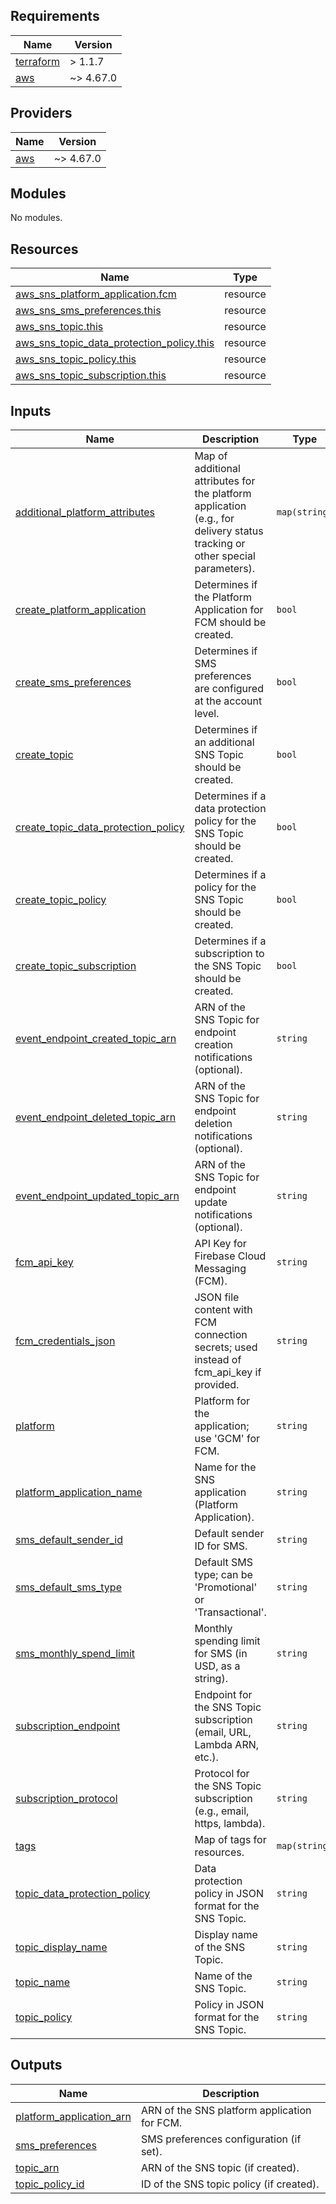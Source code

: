 ## Requirements

| Name | Version |
|------|---------|
| <a name="requirement_terraform"></a> [terraform](#requirement\_terraform) | > 1.1.7 |
| <a name="requirement_aws"></a> [aws](#requirement\_aws) | ~> 4.67.0 |

## Providers

| Name | Version |
|------|---------|
| <a name="provider_aws"></a> [aws](#provider\_aws) | ~> 4.67.0 |

## Modules

No modules.

## Resources

| Name | Type |
|------|------|
| [aws_sns_platform_application.fcm](https://registry.terraform.io/providers/hashicorp/aws/latest/docs/resources/sns_platform_application) | resource |
| [aws_sns_sms_preferences.this](https://registry.terraform.io/providers/hashicorp/aws/latest/docs/resources/sns_sms_preferences) | resource |
| [aws_sns_topic.this](https://registry.terraform.io/providers/hashicorp/aws/latest/docs/resources/sns_topic) | resource |
| [aws_sns_topic_data_protection_policy.this](https://registry.terraform.io/providers/hashicorp/aws/latest/docs/resources/sns_topic_data_protection_policy) | resource |
| [aws_sns_topic_policy.this](https://registry.terraform.io/providers/hashicorp/aws/latest/docs/resources/sns_topic_policy) | resource |
| [aws_sns_topic_subscription.this](https://registry.terraform.io/providers/hashicorp/aws/latest/docs/resources/sns_topic_subscription) | resource |

## Inputs

| Name | Description | Type | Default | Required |
|------|-------------|------|---------|:--------:|
| <a name="input_additional_platform_attributes"></a> [additional\_platform\_attributes](#input\_additional\_platform\_attributes) | Map of additional attributes for the platform application (e.g., for delivery status tracking or other special parameters). | `map(string)` | `{}` | no |
| <a name="input_create_platform_application"></a> [create\_platform\_application](#input\_create\_platform\_application) | Determines if the Platform Application for FCM should be created. | `bool` | `true` | no |
| <a name="input_create_sms_preferences"></a> [create\_sms\_preferences](#input\_create\_sms\_preferences) | Determines if SMS preferences are configured at the account level. | `bool` | `false` | no |
| <a name="input_create_topic"></a> [create\_topic](#input\_create\_topic) | Determines if an additional SNS Topic should be created. | `bool` | `false` | no |
| <a name="input_create_topic_data_protection_policy"></a> [create\_topic\_data\_protection\_policy](#input\_create\_topic\_data\_protection\_policy) | Determines if a data protection policy for the SNS Topic should be created. | `bool` | `false` | no |
| <a name="input_create_topic_policy"></a> [create\_topic\_policy](#input\_create\_topic\_policy) | Determines if a policy for the SNS Topic should be created. | `bool` | `false` | no |
| <a name="input_create_topic_subscription"></a> [create\_topic\_subscription](#input\_create\_topic\_subscription) | Determines if a subscription to the SNS Topic should be created. | `bool` | `false` | no |
| <a name="input_event_endpoint_created_topic_arn"></a> [event\_endpoint\_created\_topic\_arn](#input\_event\_endpoint\_created\_topic\_arn) | ARN of the SNS Topic for endpoint creation notifications (optional). | `string` | `""` | no |
| <a name="input_event_endpoint_deleted_topic_arn"></a> [event\_endpoint\_deleted\_topic\_arn](#input\_event\_endpoint\_deleted\_topic\_arn) | ARN of the SNS Topic for endpoint deletion notifications (optional). | `string` | `""` | no |
| <a name="input_event_endpoint_updated_topic_arn"></a> [event\_endpoint\_updated\_topic\_arn](#input\_event\_endpoint\_updated\_topic\_arn) | ARN of the SNS Topic for endpoint update notifications (optional). | `string` | `""` | no |
| <a name="input_fcm_api_key"></a> [fcm\_api\_key](#input\_fcm\_api\_key) | API Key for Firebase Cloud Messaging (FCM). | `string` | `""` | no |
| <a name="input_fcm_credentials_json"></a> [fcm\_credentials\_json](#input\_fcm\_credentials\_json) | JSON file content with FCM connection secrets; used instead of fcm\_api\_key if provided. | `string` | `""` | no |
| <a name="input_platform"></a> [platform](#input\_platform) | Platform for the application; use 'GCM' for FCM. | `string` | `"GCM"` | no |
| <a name="input_platform_application_name"></a> [platform\_application\_name](#input\_platform\_application\_name) | Name for the SNS application (Platform Application). | `string` | n/a | yes |
| <a name="input_sms_default_sender_id"></a> [sms\_default\_sender\_id](#input\_sms\_default\_sender\_id) | Default sender ID for SMS. | `string` | `""` | no |
| <a name="input_sms_default_sms_type"></a> [sms\_default\_sms\_type](#input\_sms\_default\_sms\_type) | Default SMS type; can be 'Promotional' or 'Transactional'. | `string` | `""` | no |
| <a name="input_sms_monthly_spend_limit"></a> [sms\_monthly\_spend\_limit](#input\_sms\_monthly\_spend\_limit) | Monthly spending limit for SMS (in USD, as a string). | `string` | `""` | no |
| <a name="input_subscription_endpoint"></a> [subscription\_endpoint](#input\_subscription\_endpoint) | Endpoint for the SNS Topic subscription (email, URL, Lambda ARN, etc.). | `string` | `""` | no |
| <a name="input_subscription_protocol"></a> [subscription\_protocol](#input\_subscription\_protocol) | Protocol for the SNS Topic subscription (e.g., email, https, lambda). | `string` | `""` | no |
| <a name="input_tags"></a> [tags](#input\_tags) | Map of tags for resources. | `map(string)` | `{}` | no |
| <a name="input_topic_data_protection_policy"></a> [topic\_data\_protection\_policy](#input\_topic\_data\_protection\_policy) | Data protection policy in JSON format for the SNS Topic. | `string` | `""` | no |
| <a name="input_topic_display_name"></a> [topic\_display\_name](#input\_topic\_display\_name) | Display name of the SNS Topic. | `string` | `""` | no |
| <a name="input_topic_name"></a> [topic\_name](#input\_topic\_name) | Name of the SNS Topic. | `string` | `""` | no |
| <a name="input_topic_policy"></a> [topic\_policy](#input\_topic\_policy) | Policy in JSON format for the SNS Topic. | `string` | `""` | no |

## Outputs

| Name | Description |
|------|-------------|
| <a name="output_platform_application_arn"></a> [platform\_application\_arn](#output\_platform\_application\_arn) | ARN of the SNS platform application for FCM. |
| <a name="output_sms_preferences"></a> [sms\_preferences](#output\_sms\_preferences) | SMS preferences configuration (if set). |
| <a name="output_topic_arn"></a> [topic\_arn](#output\_topic\_arn) | ARN of the SNS topic (if created). |
| <a name="output_topic_policy_id"></a> [topic\_policy\_id](#output\_topic\_policy\_id) | ID of the SNS topic policy (if created). |
